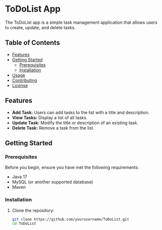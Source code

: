# ToDoList App

The ToDoList app is a simple task management application that allows users to create, update, and delete tasks.

## Table of Contents
- [Features](#features)
- [Getting Started](#getting-started)
  - [Prerequisites](#prerequisites)
  - [Installation](#installation)
- [Usage](#usage)
- [Contributing](#contributing)
- [License](#license)

## Features

- **Add Task:** Users can add tasks to the list with a title and description.
- **View Tasks:** Display a list of all tasks.
- **Update Task:** Modify the title or description of an existing task.
- **Delete Task:** Remove a task from the list.

## Getting Started

### Prerequisites

Before you begin, ensure you have met the following requirements:

- Java 17
- MySQL (or another supported database)
- Maven

### Installation

1. Clone the repository:

   ```bash
   git clone https://github.com/yourusername/ToDoList.git
   cd ToDoList
